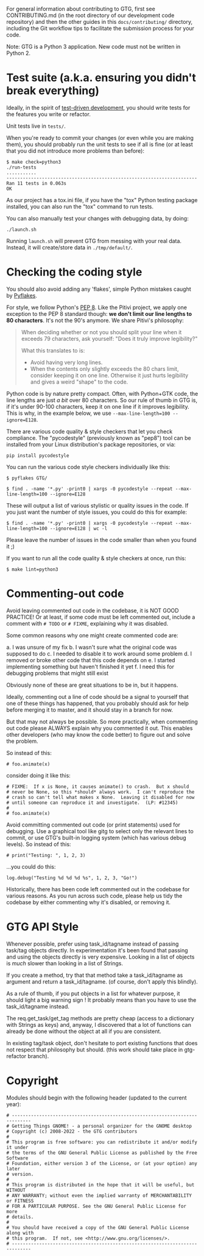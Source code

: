 For general information about contributing to GTG, first see CONTRIBUTING.md (in
the root directory of our development code repository) and then the other guides
in this `docs/contributing/` directory, including the Git workflow tips to
facilitate the submission process for your code.

Note: GTG is a Python 3 application. New code must not be written in Python 2.


# Test suite (a.k.a. ensuring you didn't break everything)

Ideally, in the spirit of [test-driven development](https://en.wikipedia.org/wiki/Test-driven_development),
you should write tests for the features you write or refactor.

Unit tests live in ``tests/``.

When you're ready to commit your changes (or even while you are making them),
you should probably run the unit tests to see if all is fine
(or at least that you did not introduce more problems than before):

    $ make check=python3
    ./run-tests
    ...........
    ----------------------------------------------------------------------
    Ran 11 tests in 0.063s
    OK

As our project has a tox.ini file, if you have the "tox" Python testing package
installed, you can also run the "tox" command to run tests.


You can also manually test your changes with debugging data, by doing:

    ./launch.sh

Running ``launch.sh`` will prevent GTG from messing with your real data.
Instead, it will create/store data in ``./tmp/default/``.


# Checking the coding style

You should also avoid adding any 'flakes', simple Python mistakes caught by
[Pyflakes](https://pypi.python.org/pypi/pyflakes).

For style, we follow Python's [PEP 8](http://www.python.org/dev/peps/pep-0008/).
Like the Pitivi project, we apply one exception to the PEP 8 standard though:
**we don't limit our line lengths to 80 characters**. It's not the 90's anymore.
We share Pitivi's philosophy:

> When deciding whether or not you should split your line when it exceeds
> 79 characters, ask yourself: "Does it truly improve legibility?"
>
> What this translates to is:
>
> - Avoid having very long lines.
> - When the contents only slightly exceeds the 80 chars limit,
>   consider keeping it on one line. Otherwise it just hurts legibility and
>   gives a weird "shape" to the code.

Python code is by nature pretty compact. Often, with Python+GTK code, the line
lengths are just _a bit_ over 80 characters. So our rule of thumb in GTG is,
if it's under 90-100 characters, keep it on one line if it improves legibility.
This is why, in the example below, we use ``--max-line-length=100 --ignore=E128``.

There are various code quality & style checkers that let you check compliance.
The "pycodestyle" (previously known as "pep8") tool can be installed
from your Linux distribution's package repositories, or via:

    pip install pycodestyle

You can run the various code style checkers individually like this:

    $ pyflakes GTG/

    $ find . -name '*.py' -print0 | xargs -0 pycodestyle --repeat --max-line-length=100 --ignore=E128

These will output a list of various stylistic or quality issues in the code.
If you just want the number of style issues, you could do this for example:

    $ find . -name '*.py' -print0 | xargs -0 pycodestyle --repeat --max-line-length=100 --ignore=E128 | wc -l

Please leave the number of issues in the code smaller than when you found it ;)

If you want to run all the code quality & style checkers at once, run this:

    $ make lint=python3


# Commenting-out code

Avoid leaving commented out code in the codebase, it is NOT GOOD PRACTICE!
Or at least, if some code must be left commented out, include a comment
with `# TODO` or `# FIXME`, explaining why it was disabled.

Some common reasons why one might create commented code are:

a.  I was unsure of my fix
b.  I wasn't sure what the original code was supposed to do
c.  I needed to disable it to work around some problem
d.  I removed or broke other code that this code depends on
e.  I started implementing something but haven't finished it yet
f.  I need this for debugging problems that might still exist

Obviously none of these are great situations to be in, but it happens.

Ideally, commenting out a line of code should be a signal to yourself
that one of these things has happened, that you probably should ask for help
before merging it to master, and it should stay in a branch for now.

But that may not always be possible.  So more practically, when
commenting out code please ALWAYS explain why you commented it out.
This enables other developers (who may know the code better) to figure
out and solve the problem.

So instead of this:

    # foo.animate(x)

consider doing it like this:

    # FIXME:  If x is None, it causes animate() to crash.  But x should
    # never be None, so this *should* always work.  I can't reproduce the
    # crash so can't tell what makes x None.  Leaving it disabled for now
    # until someone can reproduce it and investigate.  (LP: #12345)
    #
    # foo.animate(x)

Avoid committing commented out code (or print statements) used for debugging.
Use a graphical tool like gitg to select only the relevant lines to commit,
or use GTG's built-in logging system (which has various debug levels).
So instead of this:

    # print("Testing: ", 1, 2, 3)

...you could do this:

    log.debug("Testing %d %d %d %s", 1, 2, 3, "Go!")

Historically, there has been code left commented out in the codebase for
various reasons. As you run across such code, please help us tidy the
codebase by either commenting why it's disabled, or removing it.


# GTG API Style

Whenever possible, prefer using task_id/tagname instead of passing task/tag
objects directly.  In experimentation it's been found that passing and
using the objects directly is very expensive.  Looking in a list of
objects is *much* slower than looking in a list of Strings.

If you create a method, try that that method take a task_id/tagname as
argument and return a task_id/tagname. (of course, don't apply this
blindly).

As a rule of thumb, if you put objects in a list for whatever purpose,
it should light a big warning sign ! It probably means than you have to
use the task_id/tagname instead.

The req.get_task/get_tag methods are pretty cheap (access to a
dictionary with Strings as keys) and, anyway, I discovered that a lot of
functions can already be done without the object at all if you are
consistent.

In existing tag/task object, don't hesitate to port existing functions
that does not respect that philosophy but should. (this work should take
place in gtg-refactor branch).


# Copyright

Modules should begin with the following header (updated to the current year):

```
# -----------------------------------------------------------------------------
# Getting Things GNOME! - a personal organizer for the GNOME desktop
# Copyright (c) 2008-2022 - the GTG contributors
#
# This program is free software: you can redistribute it and/or modify it under
# the terms of the GNU General Public License as published by the Free Software
# Foundation, either version 3 of the License, or (at your option) any later
# version.
#
# This program is distributed in the hope that it will be useful, but WITHOUT
# ANY WARRANTY; without even the implied warranty of MERCHANTABILITY or FITNESS
# FOR A PARTICULAR PURPOSE. See the GNU General Public License for more
# details.
#
# You should have received a copy of the GNU General Public License along with
# this program.  If not, see <http://www.gnu.org/licenses/>.
# -----------------------------------------------------------------------------
```
